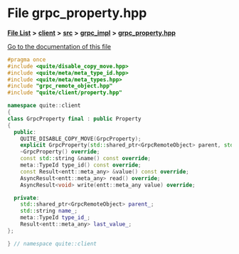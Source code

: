 

# File grpc\_property.hpp

[**File List**](files.md) **>** [**client**](dir_66fcfc6cbdc0959ca004c79e577b2983.md) **>** [**src**](dir_e2c39676c5a8632601778e1e1ba34ff3.md) **>** [**grpc\_impl**](dir_61027e8bdb8101310df75c312f0d65c4.md) **>** [**grpc\_property.hpp**](grpc__property_8hpp.md)

[Go to the documentation of this file](grpc__property_8hpp.md)


```C++
#pragma once
#include <quite/disable_copy_move.hpp>
#include <quite/meta/meta_type_id.hpp>
#include <quite/meta/meta_types.hpp>
#include "grpc_remote_object.hpp"
#include "quite/client/property.hpp"

namespace quite::client
{
class GrpcProperty final : public Property
{
  public:
    QUITE_DISABLE_COPY_MOVE(GrpcProperty);
    explicit GrpcProperty(std::shared_ptr<GrpcRemoteObject> parent, std::string name, entt::meta_any initial_value);
    ~GrpcProperty() override;
    const std::string &name() const override;
    meta::TypeId type_id() const override;
    const Result<entt::meta_any> &value() const override;
    AsyncResult<entt::meta_any> read() override;
    AsyncResult<void> write(entt::meta_any value) override;

  private:
    std::shared_ptr<GrpcRemoteObject> parent_;
    std::string name_;
    meta::TypeId type_id_;
    Result<entt::meta_any> last_value_;
};

} // namespace quite::client
```



